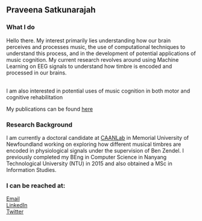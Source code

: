## Praveena Satkunarajah

### What I do
Hello there. My interest primarily lies understanding how our brain perceives and processes music, the use of computational techniques to understand this process, and in the development of potential applications of music cognition. My current research revolves around using Machine Learning on EEG signals to understand how timbre is encoded and processed in our brains.<br><br>

I am also interested in potential uses of music cognition in both motor and cognitive rehabilitation


My publications can be found [here](publications.md)








### Research Background

I am currently a doctoral candidate at [CAANLab](https://caanlab.ca) in Memorial University of Newfoundland working on exploring how different musical timbres are encoded in physiological signals under the supervision of Ben Zendel. I previously completed my BEng in Computer Science in Nanyang Technological University (NTU) in 2015 and also obtained a MSc in Information Studies.

### I can be reached at:
[Email](psatkunaraja@mun.ca)<br>
[LinkedIn](https://www.linkedin.com/in/praveenasatkunarajah/)<br>
[Twitter](http://twitter.com/vsr_praveena)






<!--
Here are some ideas to get you started:

- 🔭 I’m currently working on ...
- 🌱 I’m currently learning ...
- 👯 I’m looking to collaborate on ...
- 🤔 I’m looking for help with ...
- 💬 Ask me about ...
- 📫 How to reach me: ...
- 😄 Pronouns: ...
- ⚡ Fun fact: ...
-->
